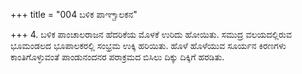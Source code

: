+++
title = "004 ಬಳಿಕ ಪಾಞ್ಚಾಲಕನ"

+++
4. ಬಳಿಕ ಪಾಂಚಾಲರಾಜನ ಹೆದರಿಕೆಯ ಮೊಳಕೆ ಉರಿದು ಹೋಯಿತು. ಸಮುದ್ರ ವಲಯದಲ್ಲಿರುವ ಭೂಮಂಡಲದ ಭೂಪಾಲಕರಲ್ಲಿ ಸಂಭ್ರಮ ಉಕ್ಕಿ ಹರಿಯಿತು. ಹೊಳೆ ಹೊಳೆಯುವ ಸೂರ್ಯನ ಕಿರಣಗಳು ಕಾಂತಿಗೊಳ್ಳುವಂತೆ ಪಾಂಡುನಂದನರ ಪರಾಕ್ರಮದ ಬಿಸಿಲು ದಿಕ್ಕು ದಿಕ್ಕಿಗೆ ಹರಡಿತು.